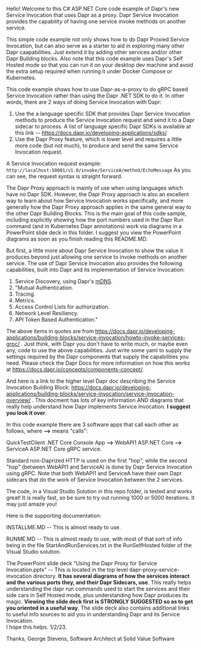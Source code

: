 Hello!  Welcome to this C# ASP.NET Core code example of Dapr's new Service Invocation that uses Dapr as a proxy.  Dapr Service Invocation provides the capability of having one service invoke methods on another service.  

This simple code example not only shows how to do Dapr Proxied Service Invocation, but can also serve as a starter to aid in exploring many other Dapr caapabilities.  Just extend it by adding other services and/or other Dapr Building blocks.  Also note that this code example uses Dapr's Self Hosted mode so that you can run it on your desktop dev machine and avoid the extra setup required when running it under Docker Compose or Kubernetes.

This code example shows how to use Dapr-as-a-proxy to do gRPC based Service Invocation rather than using the Dapr .NET SDK to do it. In other words, there are 2 ways of doing Service Invocation with Dapr:
1. Use the a language specific SDK that provides Dapr Service Invocation methods to produce the Service Invocation request and send it to a Dapr sidecar to process. A list of language specific Dapr SDKs is available at this link -- https://docs.dapr.io/developing-applications/sdks/
2. Use the Dapr Proxy feature, which is lower level and requires a little more code (but not much), to produce and send the same Service Invocation request.

A Service Invocation request example: `http://localhost:50001/v1.0/invoke/ServiceA/method/EchoMessage`  As you can see, the request syntax is straight forward.

The Dapr Proxy approach is mainly of use when using languages which have no Dapr SDK.  However, the Dapr Proxy approach is also an excellent way to learn about how Service Invocation works specifically, and more generally how the Dapr Proxy approach applies in the same general way to the other Dapr Building Blocks.  This is the main goal of this code sample, including explicitly showing how the port numbers used in the Dapr Run command (and in Kubernetes Dapr annotations) work via diagrams in a PowerPoint slide deck in this folder.  I suggest you view the PowerPoint diagrams as soon as you finish reading this README.MD.

But first, a little more about Dapr Service Invocation to show the value it produces beyond just allowing one service to invoke methods on another service.  The use of Dapr Service Invocation also provides the following capabilities, built into Dapr and its implementation of Service Invocation:
1. Service Discovery, using Dapr's [mDNS](https://docs.dapr.io/reference/components-reference/supported-name-resolution/nr-mdns/).
2. "Mutual Authentication.
3. Tracing.
4. Metrics.
5. Access Control Lists for authorization.
6. Network Level Resiliency.
7. API Token Based Authentication."

The above items in quotes are from https://docs.dapr.io/developing-applications/building-blocks/service-invocation/howto-invoke-services-grpc/ .  Just think, with Dapr you don't have to write much, or maybe even any, code to use the above capabilities.  Just write some yaml to supply the settings required by the Dapr components that supply the capabilities you need.  Please check the Dapr Docs for more information on how this works at https://docs.dapr.io/concepts/components-concept/.

And here is a link to the higher level Dapr doc describing the Service Invocation Building Block: https://docs.dapr.io/developing-applications/building-blocks/service-invocation/service-invocation-overview/ . This docment has lots of key information AND diagrams that really help understand how Dapr implements Service Invocation.  **I suggest you look it over**.

In this code example there are 3 software apps that call each other as follows, where **-->** means "calls":   

  QuickTestClient .NET Core Console App **-->** WebAPI1 ASP.NET Core **-->** ServiceA ASP.NET Core gRPC service.
  
Standard non-Daprized HTTP is used on the first "hop", while the second "hop" (between WebAPI1 and ServiceA) is done by Dapr Service Invocation using gRPC.  Note that both WebAPI1 and ServiceA have their own Dapr sidecars that do the work of Service Invocation between the 2 services.

The code, in a Visual Studio Solution in this repo folder, is tested and works great!  It is really fast, so be sure to try out running 1000 or 5000 iterations.  It may just amaze you!  


Here is the supporting documentation:

INSTALLME.MD  -- This is almost ready to use.

RUNME.MD -- This is almost ready to use, with most of that sort of info being in the file StartAndRunServices.txt in the RunSelfHosted folder of the Visual Studio solution.

The PowerPoint slide deck "Using the Dapr Proxy for Service Invocation.pptx" -- This is located in the top level dapr-proxy-service-invocation directory.  **It has several diagrams of how the services interact and the various ports they, and their Dapr Sidecars, use**.  This really helps understanding the dapr run commands used to start the services and their side cars in Self Hosted mode, plus understanding how Dapr produces its magic.  **Viewing the slide deck first is STRONGLY SUGGESTED so as to get you oriented in a useful way**.  The slide deck also contains additional links to useful info sources to aid you in understanding Dapr and its Service Invocation.  
I hope this helps. 1/2/23.

Thanks, 
George Stevens, Software Architect at Solid Value Software
